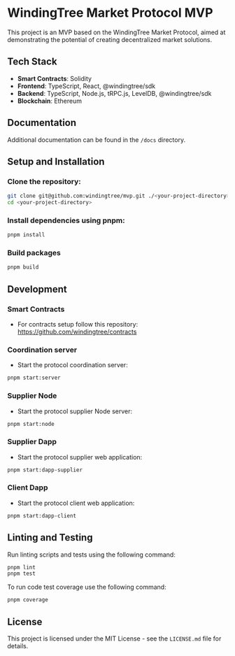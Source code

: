 # WindingTree Market Protocol MVP

This project is an MVP based on the WindingTree Market Protocol, aimed at demonstrating the potential of creating decentralized market solutions.

## Tech Stack

- **Smart Contracts**: Solidity
- **Frontend**: TypeScript, React, @windingtree/sdk
- **Backend**: TypeScript, Node.js, tRPC.js, LevelDB, @windingtree/sdk
- **Blockchain**: Ethereum

## Documentation

Additional documentation can be found in the `/docs` directory.

## Setup and Installation

### Clone the repository:

```bash
git clone git@github.com:windingtree/mvp.git ./<your-project-directory>
cd <your-project-directory>
```

### Install dependencies using pnpm:

```bash
pnpm install
```

### Build packages

```bash
pnpm build
```

## Development

### Smart Contracts

- For contracts setup follow this repository: https://github.com/windingtree/contracts

### Coordination server

- Start the protocol coordination server:

```bash
pnpm start:server
```

### Supplier Node

- Start the protocol supplier Node server:

```bash
pnpm start:node
```

### Supplier Dapp

- Start the protocol supplier web application:

```bash
pnpm start:dapp-supplier
```

### Client Dapp

- Start the protocol client web application:

```bash
pnpm start:dapp-client
```

## Linting and Testing

Run linting scripts and tests using the following command:

```bash
pnpm lint
pnpm test
```

To run code test coverage use the following command:

```bash
pnpm coverage
```

## License

This project is licensed under the MIT License - see the `LICENSE.md` file for details.
